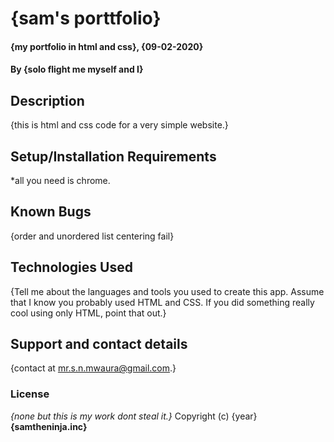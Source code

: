 # {sam's porttfolio}
#### {my portfolio in html and css}, {09-02-2020}
#### By **{solo flight me myself and I}**
## Description
{this is html and css code for a very simple website.}
## Setup/Installation Requirements
*all you need is chrome.
## Known Bugs
{order and unordered list centering fail}
## Technologies Used
{Tell me about the languages and tools you used to create this app. Assume that I know you probably used HTML and CSS. If you did something really cool using only HTML, point that out.}
## Support and contact details
{contact at mr.s.n.mwaura@gmail.com.}
### License
*{none but this is my work dont steal it.}*
Copyright (c) {year} **{samtheninja.inc}**